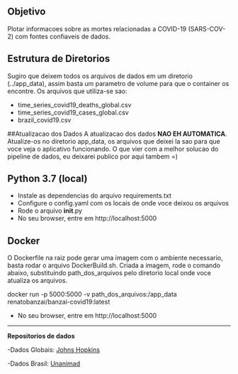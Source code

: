 ## Objetivo
Plotar informacoes sobre as mortes relacionadas a COVID-19 (SARS-COV-2) com fontes confiaveis de dados.

## Estrutura de Diretorios
Sugiro que deixem todos os arquivos de dados em um diretorio (../app_data), assim basta um parametro de volume para que o container os encontre. Os arquivos que utiliza-se sao:

- time_series_covid19_deaths_global.csv
- time_series_covid19_cases_global.csv
- brazil_covid19.csv

##Atualizacao dos Dados
A atualizacao dos dados **NAO EH AUTOMATICA**. Atualize-os no diretorio app_data, os arquivos que deixei la sao para que voce veja o aplicativo funcionando. O que vier com a melhor solucao do pipeline de dados, eu deixarei publico por aqui tambem =)

## Python 3.7 (local)
- Instale as dependencias do arquivo requirements.txt
- Configure o config.yaml com os locais de onde voce deixou os arquivos
- Rode o arquivo __init__.py
- No seu browser, entre em http://localhost:5000

## Docker
O Dockerfile na raiz pode gerar uma imagem com o ambiente necessario, basta rodar o arquivo DockerBuild.sh.
Criada a imagem, rode o comando abaixo, substituindo path_dos_arquivos pelo diretorio local onde voce atualiza os arquivos.

docker run -p 5000:5000 -v path_dos_arquivos:/app_data renatobanzai/banzai-covid19:latest

- No seu browser, entre em http://localhost:5000

***

**Repositorios de dados** 

-Dados Globais: [Johns Hopkins](https://www.kaggle.com/unanimad/corona-virus-brazil)

-Dados Brasil: [Unanimad](https://github.com/CSSEGISandData/COVID-19)
